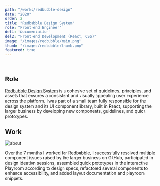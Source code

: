 ```yaml
---
path: "/works/redbubble-design"
date: "2020"
order: 2
title: "Redbubble Design System"
role: "Front-end Engineer"
del1: "Documentation"
del2: "Front-end Development (React, CSS)"
image: "/images/redbubble/main.png"
thumb: "/images/redbubble/thumb.png"
featured: true
---
```


[about]: /images/redbubble/about.png "About"

<br />

## Role

<a href="https://redbubble.design/" target="_blank" rel="noopener">Redbubble Design System</a> is a cohesive set of guidelines, principles, and assets that ensures a consistent and visually appealing user experience across the platform. I was part of a small team fully responsible for the design system and its UI component library, built in React, supporting the larger business by developing new components, guidelines, and quick prototypes.

## Work

![about][about]

Over the 7 months I worked for Redbubble, I successfully resolved multiple component issues raised by the larger business on GitHub, participated in design ideation sessions, assembled quick prototypes in the interactive Playroom according to design specs, refactored several components to enhance accessibility, and added layout documentation and playroom snippets.
